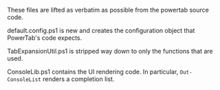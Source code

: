 These files are lifted as verbatim as possible from the powertab source code.

default.config.ps1 is new and creates the configuration object that PowerTab's code expects.

TabExpansionUtil.ps1 is stripped way down to only the functions that are used.

ConsoleLib.ps1 contains the UI rendering code.  In particular, `Out-ConsoleList` renders a completion list.